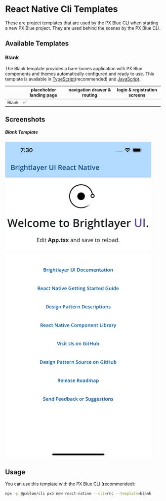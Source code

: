 # React Native Cli Templates

These are project templates that are used by the PX Blue CLI when starting a new PX Blue project. They are used behind the scenes by the PX Blue CLI.

## Available Templates

### Blank
The Blank template provides a bare-bones application with PX Blue components and themes automatically configured and ready to use. This template is available in [TypeScript](https://www.npmjs.com/package/@pxblue/react-native-template-blank-typescript)(recommended) and [JavaScript](https://www.npmjs.com/package/@pxblue/react-native-template-blank).

|                | placeholder landing page | navigation drawer & routing  | login & registration screens  |
| -------------- | -- | -- | -- |
| Blank          | ✅ |    |    |


## Screenshots
##### Blank Template
![Blank Template](./images/blank-typescript-ios.png)

## Usage
You can use this template with the PX Blue CLI (recommended):

```sh
npx -p @pxblue/cli pxb new react-native --cli=rnc --template=blank
```
